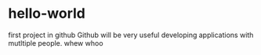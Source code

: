 # hello-world
first project in github
Github will be very useful developing applications with mutltiple people.
whew whoo
